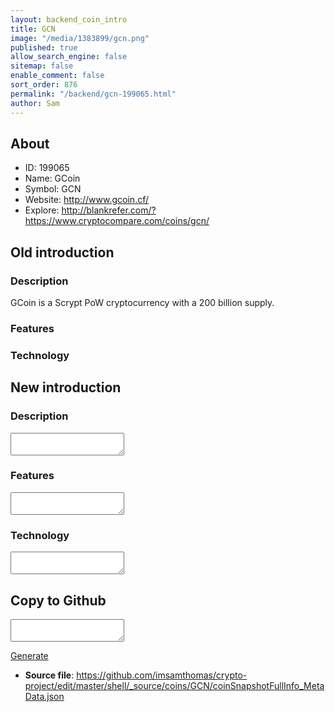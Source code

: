 ```yaml
---
layout: backend_coin_intro
title: GCN
image: "/media/1383899/gcn.png"
published: true
allow_search_engine: false
sitemap: false
enable_comment: false
sort_order: 876
permalink: "/backend/gcn-199065.html"
author: Sam
---
```


## About

- ID: 199065
- Name: GCoin
- Symbol: GCN
- Website: http://www.gcoin.cf/
- Explore: http://blankrefer.com/?https://www.cryptocompare.com/coins/gcn/


## Old introduction

### Description

<p>GCoin is a Scrypt PoW cryptocurrency with a 200 billion supply.</p>

### Features


### Technology




## New introduction


### Description
<textarea id="meta_description" name="description"></textarea>

### Features
<textarea id="meta_features" name="features"></textarea>

### Technology
<textarea id="meta_technology" name="technology"></textarea>


## Copy to Github

<textarea id="coinsnapshotfullinfo_metadata"></textarea>

<a href="#gen" onclick="generateMetaDatJson()">Generate</a>

- **Source file**: <a href="https://github.com/imsamthomas/crypto-project/edit/master/shell/_source/coins/GCN/coinSnapshotFullInfo_MetaData.json">https://github.com/imsamthomas/crypto-project/edit/master/shell/_source/coins/GCN/coinSnapshotFullInfo_MetaData.json</a>

